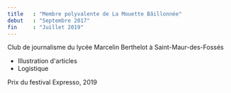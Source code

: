 ```yaml
---
title   : "Membre polyvalente de La Mouette Bâillonnée"
debut   : "Septembre 2017"
fin     : "Juillet 2019"
---
```


Club de journalisme du lycée Marcelin Berthelot à Saint-Maur-des-Fossés  

- Illustration d'articles
- Logistique

Prix du festival Expresso, 2019
